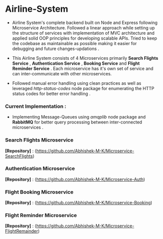﻿# Airline-System

- Airline System's complete backend built on Node and Express following Microservice Architecture. 
Followed a linear approach while setting up the structure of services with implementation of MVC architecture and applied solid OOP principles for developing scalable APIs.
Tried to keep the codebase as maintainable as possible making it easier for debugging and future changes-updations .

- This Airline System consists of 4 Microservices primarily **Search Flights Service** , **Authentication Service** , **Booking Service** and **Flight Reminder Service** .
Each microservice has it's own set of service and can inter-communicate with other microservices.

- Followed manual error handling using clean practices as well as leveraged *http-status-codes* node package for enumerating the HTTP status codes for better error handling .

### Current Implementation :
- Implementing Message-Queues using *amqplib* node package and **RabbitMQ** for better query processing between inter-connected microservices .

### Search Flights Microservice 
**[Repository]** : (https://github.com/Abhishek-M-K/Microservice-SearchFlights)

### Authentication Microservice 
**[Repository]** : (https://github.com/Abhishek-M-K/Microservice-Auth)

### Flight Booking Microservice 
**[Repository]** : (https://github.com/Abhishek-M-K/Microservice-Booking)

### Flight Reminder Microservice 
**[Repository]** : (https://github.com/Abhishek-M-K/Microservice-FlightRemainder)

